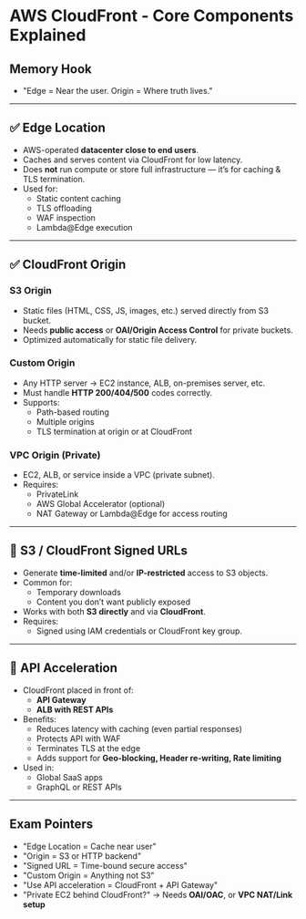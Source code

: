 # AWS CloudFront - Core Components Explained

## Memory Hook

- "Edge = Near the user. Origin = Where truth lives."

---

## ✅ Edge Location

- AWS-operated **datacenter close to end users**.
- Caches and serves content via CloudFront for low latency.
- Does **not** run compute or store full infrastructure — it’s for caching & TLS termination.
- Used for:
  - Static content caching
  - TLS offloading
  - WAF inspection
  - Lambda@Edge execution

---

## ✅ CloudFront Origin

### S3 Origin

- Static files (HTML, CSS, JS, images, etc.) served directly from S3 bucket.
- Needs **public access** or **OAI/Origin Access Control** for private buckets.
- Optimized automatically for static file delivery.

### Custom Origin

- Any HTTP server → EC2 instance, ALB, on-premises server, etc.
- Must handle **HTTP 200/404/500** codes correctly.
- Supports:
  - Path-based routing
  - Multiple origins
  - TLS termination at origin or at CloudFront

### VPC Origin (Private)

- EC2, ALB, or service inside a VPC (private subnet).
- Requires:
  - PrivateLink
  - AWS Global Accelerator (optional)
  - NAT Gateway or Lambda@Edge for access routing

---

## 🔐 S3 / CloudFront Signed URLs

- Generate **time-limited** and/or **IP-restricted** access to S3 objects.
- Common for:
  - Temporary downloads
  - Content you don’t want publicly exposed
- Works with both **S3 directly** and via **CloudFront**.
- Requires:
  - Signed using IAM credentials or CloudFront key group.

---

## 🚀 API Acceleration

- CloudFront placed in front of:
  - **API Gateway**
  - **ALB with REST APIs**
- Benefits:
  - Reduces latency with caching (even partial responses)
  - Protects API with WAF
  - Terminates TLS at the edge
  - Adds support for **Geo-blocking, Header re-writing, Rate limiting**
- Used in:
  - Global SaaS apps
  - GraphQL or REST APIs

---

## Exam Pointers

- "Edge Location = Cache near user"  
- "Origin = S3 or HTTP backend"  
- "Signed URL = Time-bound secure access"  
- "Custom Origin = Anything not S3"  
- "Use API acceleration = CloudFront + API Gateway"  
- "Private EC2 behind CloudFront?" → Needs **OAI/OAC**, or **VPC NAT/Link setup**

